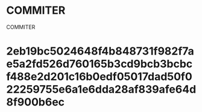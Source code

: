 # COMMITER
COMMITER






# 2eb19bc5024648f4b848731f982f7ae5a2fd526d760165b3cd9bcb3bcbcf488e2d201c16b0edf05017dad50f022259755e6a1e6dda28af839afe64d8f900b6ec
